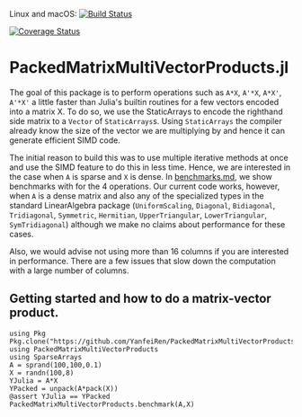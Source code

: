 Linux and macOS: [![Build Status](https://travis-ci.org/YanfeiRen/PackedMatrixMultiVectorProducts.jl.svg?branch=master)](https://travis-ci.org/YanfeiRen/PackedMatrixMultiVectorProducts.jl)

[![Coverage Status](https://coveralls.io/repos/YanfeiRen/PackedMatrixMultiVectorProducts.jl/badge.svg?branch=master)](https://coveralls.io/r/YanfeiRen/PackedMatrixMultiVectorProducts.jl?branch=master)

# PackedMatrixMultiVectorProducts.jl

The goal of this package is to perform operations such
as `A*X`, `A'*X`, `A*X'`, `A'*X'` a little faster than Julia's builtin routines
for a few vectors encoded into a matrix X.
To do so, we use the StaticArrays to encode the righthand side matrix to
a `Vector` of `StaticArrays`s. Using `StaticArrays` the compiler already
know the size of the vector we are multiplying by and hence it can generate
efficient SIMD code.

The initial reason to build this
was to use multiple iterative methods at once and use
the SIMD feature to do this in less time. Hence, we are interested in the case
when `A` is sparse and `X` is dense.
In [benchmarks.md](benchmarks.md), we show benchmarks with for the 4 operations.
Our current code works, however, when `A` is a dense matrix and also any
of the specialized types in the standard LinearAlgebra package
(`UniformScaling`, `Diagonal`, `Bidiagonal`, `Tridiagonal`, `Symmetric`,
`Hermitian`, `UpperTriangular`, `LowerTriangular`, `SymTridiagonal`) although
we make no claims about performance for these cases.

Also, we would advise not using more than 16 columns if you are interested in
performance. There are a few issues that slow down the computation with a large
number of columns.

## Getting started and how to do a matrix-vector product.
```
using Pkg
Pkg.clone("https://github.com/YanfeiRen/PackedMatrixMultiVectorProducts.jl")
using PackedMatrixMultiVectorProducts
using SparseArrays
A = sprand(100,100,0.1)
X = randn(100,8)
YJulia = A*X
YPacked = unpack(A*pack(X))
@assert YJulia == YPacked
PackedMatrixMultiVectorProducts.benchmark(A,X)
```
